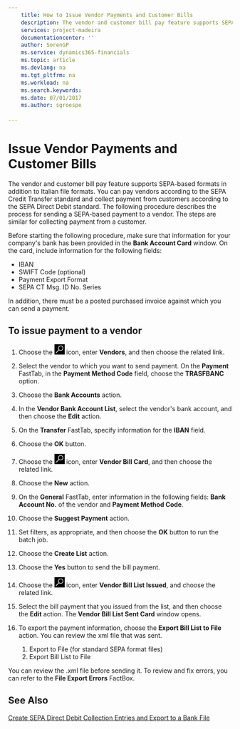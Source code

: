 ```yaml
---
    title: How to Issue Vendor Payments and Customer Bills
    description: The vendor and customer bill pay feature supports SEPA-based formats in addition to Italian file formats.
    services: project-madeira 
    documentationcenter: ''
    author: SorenGP
    ms.service: dynamics365-financials
    ms.topic: article
    ms.devlang: na
    ms.tgt_pltfrm: na
    ms.workload: na
    ms.search.keywords:
    ms.date: 07/01/2017
    ms.author: sgroespe

---
```

# Issue Vendor Payments and Customer Bills
The vendor and customer bill pay feature supports SEPA-based formats in addition to Italian file formats. You can pay vendors according to the SEPA Credit Transfer standard and collect payment from customers according to the SEPA Direct Debit standard. The following procedure describes the process for sending a SEPA-based payment to a vendor. The steps are similar for collecting payment from a customer.  

 Before starting the following procedure, make sure that information for your company's bank has been provided in the **Bank Account Card** window. On the card, include information for the following fields:  

- IBAN  
- SWIFT Code (optional)  
- Payment Export Format  
- SEPA CT Msg. ID No. Series  

In addition, there must be a posted purchased invoice against which you can send a payment.  

## To issue payment to a vendor  
1. Choose the ![Search for Page or Report](../../media/ui-search/search_small.png "Search for Page or Report icon") icon, enter **Vendors**, and then choose the related link.  
2. Select the vendor to which you want to send payment. On the **Payment** FastTab, in the **Payment Method Code** field, choose the **TRASFBANC** option.
3. Choose the **Bank Accounts** action.  
4. In the **Vendor Bank Account List**, select the vendor's bank account, and then choose the **Edit** action.
5. On the **Transfer** FastTab, specify information for the **IBAN** field.  
6. Choose the **OK** button.  
7. Choose the ![Search for Page or Report](../../media/ui-search/search_small.png "Search for Page or Report icon") icon, enter **Vendor Bill Card**, and then choose the related link.  
8. Choose the **New** action.  
9.  On the **General** FastTab, enter information in the following fields: **Bank Account No.** of the vendor and **Payment Method Code**.  
10. Choose the **Suggest Payment** action.
11. Set filters, as appropriate, and then choose the **OK** button to run the batch job.  
12. Choose the **Create List** action.
13. Choose the **Yes** button to send the bill payment.  
14. Choose the ![Search for Page or Report](../../media/ui-search/search_small.png "Search for Page or Report icon") icon, enter **Vendor Bill List Issued**, and choose the related link.
15. Select the bill payment that you issued from the list, and then choose the **Edit** action. The **Vendor Bill List Sent Card** window opens.  
16. To export the payment information, choose the **Export Bill List to File** action. You can review the xml file that was sent.  

    1.  Export to File (for standard SEPA format files)  
    2.  Export Bill List to File  

You can review the .xml file before sending it. To review and fix errors, you can refer to the **File Export Errors** FactBox.  

## See Also  
[Create SEPA Direct Debit Collection Entries and Export to a Bank File](../../finance-how-create-sepa-direct-debit-collection-entries-export-bank-file.md)
